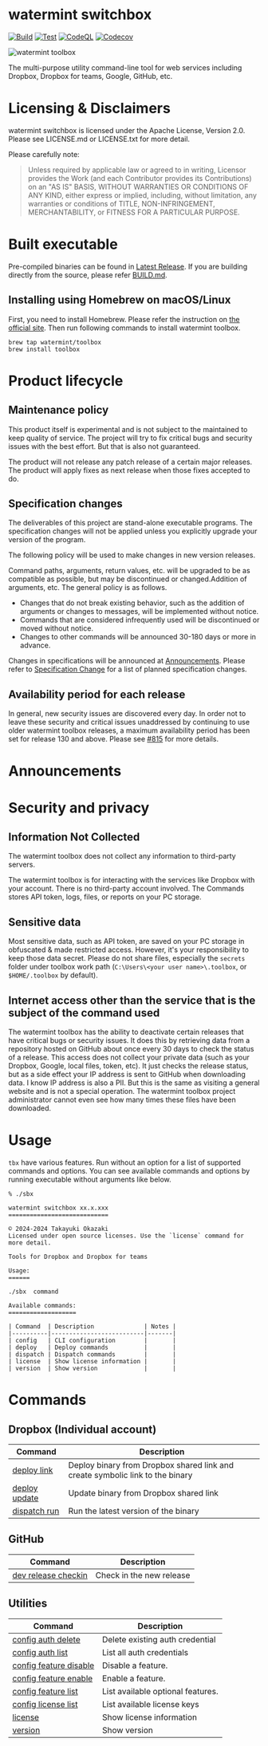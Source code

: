 # watermint switchbox

[![Build](https://github.com/watermint/toolbox/actions/workflows/build.yml/badge.svg)](https://github.com/watermint/toolbox/actions/workflows/build.yml)
[![Test](https://github.com/watermint/toolbox/actions/workflows/test.yml/badge.svg)](https://github.com/watermint/toolbox/actions/workflows/test.yml)
[![CodeQL](https://github.com/watermint/toolbox/actions/workflows/codeql-analysis.yml/badge.svg)](https://github.com/watermint/toolbox/actions/workflows/codeql-analysis.yml)
[![Codecov](https://codecov.io/gh/watermint/toolbox/branch/main/graph/badge.svg?token=CrE8reSVvE)](https://codecov.io/gh/watermint/toolbox)

![watermint toolbox](resources/images/watermint-toolbox-256x256.png)

The multi-purpose utility command-line tool for web services including Dropbox, Dropbox for teams, Google, GitHub, etc.

# Licensing & Disclaimers

watermint switchbox is licensed under the Apache License, Version 2.0.
Please see LICENSE.md or LICENSE.txt for more detail.

Please carefully note:
> Unless required by applicable law or agreed to in writing, Licensor provides the Work (and each Contributor provides its Contributions) on an "AS IS" BASIS, WITHOUT WARRANTIES OR CONDITIONS OF ANY KIND, either express or implied, including, without limitation, any warranties or conditions of TITLE, NON-INFRINGEMENT, MERCHANTABILITY, or FITNESS FOR A PARTICULAR PURPOSE.

# Built executable

Pre-compiled binaries can be found in [Latest Release](https://github.com/watermint/toolbox/releases/latest). If you are building directly from the source, please refer [BUILD.md](BUILD.md).

## Installing using Homebrew on macOS/Linux

First, you need to install Homebrew. Please refer the instruction on [the official site](https://brew.sh/). Then run following commands to install watermint toolbox.
```
brew tap watermint/toolbox
brew install toolbox
```

# Product lifecycle

## Maintenance policy

This product itself is experimental and is not subject to the maintained to keep quality of service. The project will try to fix critical bugs and security issues with the best effort. But that is also not guaranteed.

The product will not release any patch release of a certain major releases. The product will apply fixes as next release when those fixes accepted to do.

## Specification changes

The deliverables of this project are stand-alone executable programs. The specification changes will not be applied unless you explicitly upgrade your version of the program.

The following policy will be used to make changes in new version releases.

Command paths, arguments, return values, etc. will be upgraded to be as compatible as possible, but may be discontinued or changed.Addition of arguments, etc.
The general policy is as follows.

* Changes that do not break existing behavior, such as the addition of arguments or changes to messages, will be implemented without notice.
* Commands that are considered infrequently used will be discontinued or moved without notice.
* Changes to other commands will be announced 30-180 days or more in advance.

Changes in specifications will be announced at [Announcements](https://github.com/watermint/toolbox/discussions/categories/announcements). Please refer to [Specification Change](https://toolbox.watermint.org/guides/spec-change.html) for a list of planned specification changes.

## Availability period for each release

In general, new security issues are discovered every day. In order not to leave these security and critical issues unaddressed by continuing to use older watermint toolbox releases, a maximum availability period has been set for release 130 and above. Please see [#815](https://github.com/watermint/toolbox/discussions/815) for more details.

# Announcements

# Security and privacy

## Information Not Collected 

The watermint toolbox does not collect any information to third-party servers.

The watermint toolbox is for interacting with the services like Dropbox with your account. There is no third-party account involved. The Commands stores API token, logs, files, or reports on your PC storage.

## Sensitive data

Most sensitive data, such as API token, are saved on your PC storage in obfuscated & made restricted access. However, it's your responsibility to keep those data secret. 
Please do not share files, especially the `secrets` folder under toolbox work path (`C:\Users\<your user name>\.toolbox`, or `$HOME/.toolbox` by default).

## Internet access other than the service that is the subject of the command used

The watermint toolbox has the ability to deactivate certain releases that have critical bugs or security issues. It does this by retrieving data from a repository hosted on GitHub about once every 30 days to check the status of a release.
This access does not collect your private data (such as your Dropbox, Google, local files, token, etc). It just checks the release status, but as a side effect your IP address is sent to GitHub when downloading data. I know IP address is also a PII. But this is the same as visiting a general website and is not a special operation.
The watermint toolbox project administrator cannot even see how many times these files have been downloaded.

# Usage

`tbx` have various features. Run without an option for a list of supported commands and options.
You can see available commands and options by running executable without arguments like below.

```
% ./sbx

watermint switchbox xx.x.xxx
============================

© 2024-2024 Takayuki Okazaki
Licensed under open source licenses. Use the `license` command for more detail.

Tools for Dropbox and Dropbox for teams

Usage:
======

./sbx  command

Available commands:
===================

| Command  | Description              | Notes |
|----------|--------------------------|-------|
| config   | CLI configuration        |       |
| deploy   | Deploy commands          |       |
| dispatch | Dispatch commands        |       |
| license  | Show license information |       |
| version  | Show version             |       |

```

# Commands

## Dropbox (Individual account)

| Command                                         | Description                                                                   |
|-------------------------------------------------|-------------------------------------------------------------------------------|
| [deploy link](docs/commands/deploy-link.md)     | Deploy binary from Dropbox shared link and create symbolic link to the binary |
| [deploy update](docs/commands/deploy-update.md) | Update binary from Dropbox shared link                                        |
| [dispatch run](docs/commands/dispatch-run.md)   | Run the latest version of the binary                                          |

## GitHub

| Command                                                     | Description              |
|-------------------------------------------------------------|--------------------------|
| [dev release checkin](docs/commands/dev-release-checkin.md) | Check in the new release |

## Utilities

| Command                                                           | Description                       |
|-------------------------------------------------------------------|-----------------------------------|
| [config auth delete](docs/commands/config-auth-delete.md)         | Delete existing auth credential   |
| [config auth list](docs/commands/config-auth-list.md)             | List all auth credentials         |
| [config feature disable](docs/commands/config-feature-disable.md) | Disable a feature.                |
| [config feature enable](docs/commands/config-feature-enable.md)   | Enable a feature.                 |
| [config feature list](docs/commands/config-feature-list.md)       | List available optional features. |
| [config license list](docs/commands/config-license-list.md)       | List available license keys       |
| [license](docs/commands/license.md)                               | Show license information          |
| [version](docs/commands/version.md)                               | Show version                      |

